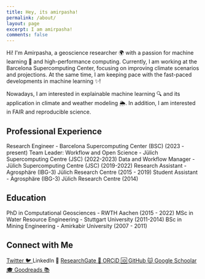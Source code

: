 ```yaml
---
title: Hey, its amirpasha!
permalink: /about/
layout: page
excerpt: I am amirpasha!
comments: false
---
```




Hi! I'm Amirpasha, a geoscience researcher 🌍 with a passion for machine learning 👾 and high-performance computing. Currently, I am working at the Barcelona Supercomputing Center, focusing on improving climate scenarios and projections. At the same time, I am keeping pace with the fast-paced developments in machine learning ✨!

Nowadays, I am interested in explainable machine learning 🔍 and its application in climate and weather modeling 🌦️. In addition, I am interested in FAIR and reproducible science.


## Professional Experience

Research Engineer - Barcelona Supercomputing Center (BSC) (2023 - present)
Team Leader: Workflow and Open Science - Jülich Supercomputing Centre (JSC) (2022-2023)
Data and Workflow Manager - Jülich Supercomputing Centre (JSC) (2019-2022)
Research Assistant - Agrosphäre (IBG-3) Jülich Research Centre (2015 - 2019)
Student Assistant - Agrosphäre (IBG-3) Jülich Research Centre (2014)

## Education

PhD in Computational Geosciences - RWTH Aachen (2015 - 2022)
MSc in Water Resource Engineering - Stuttgart University (2011-2014)
BSc in Mining Engineering - Amirkabir University (2007 - 2011)


## Connect with Me

<div class="social-links">
  <a href="https://twitter.com/apmozaffari"> Twitter 🐦 </a>
  <a hef="https://www.linkedin.com/in/amirpasha-mozaffari/"> LinkedIn 🏢 </a>
  <a href="https://www.researchgate.net/profile/Amirpasha-Mozaffari"> ResearchGate 🧪 </a>
  <a href="https://orcid.org/0000-0001-6719-0425"> ORCiD 🆔 </a>
  <a href="https://github.com/amozaffari"> GitHub 🐱 </a>
  <a href="https://scholar.google.com/citations?user=U0LFGpMAAAAJ&hl=en"> Google Schoolar 🎓 </a>
  <a href="https://www.goodreads.com/user/show/4227609-amirpasha-mozaffari"> Goodreads 📚 </a>

</div>
